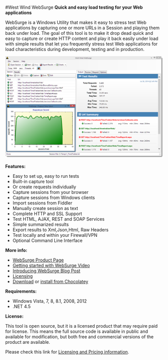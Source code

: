 #West Wind WebSurge
**Quick and easy load testing for your Web applications**

WebSurge is a Windows Utility that makes it easy to stress test Web
applications by capturing one or more URLs in a Session and playing them back under 
load. The goal of this tool is to make it drop dead quick and easy to capture
or create HTTP content and play it back easily under load with simple results that
let you frequently stress test Web applications for load
characteristics during development, testing and in production. 

<img src="Screenshot.png" />

**Features:**

* Easy to set up, easy to run tests
* Built-in capture tool
* Or create requests individually
* Capture sessions from your browser
* Capture sessions from Windows clients
* Import sessions from Fiddler
* Manually create session as text
* Complete HTTP and SSL Support
* Test HTML, AJAX, REST and SOAP Services
* Simple summarized results
* Export results to Xml,Json,Html, Raw Headers
* Test locally and within your Firewall/VPN
* Optional Command Line Interface



**More info:**

* [WebSurge Product Page](http://west-wind.com/websurge/)
* [Getting started with WebSurge Video](https://www.youtube.com/watch?v=TSfWYcr6q5o)
* [Introducing WebSurge Blog Post](http://weblog.west-wind.com/posts/2014/Jul/15/West-Wind-WebSurge-an-easy-way-to-Load-Test-Web-Applications)
* [Licensing](http://west-wind.com/websurge/pricing.aspx)
* [Download](http://www.west-wind.com/files/WebSurgeSetup.zip) or
  [install from Chocolatey](http://chocolatey.org/packages/WestwindWebSurge)

**Requirements:**

* Windows Vista, 7, 8, 8.1, 2008, 2012
* .NET 4.5

**License:**

This tool is open source, but it is a licensed product that may require paid for license. 
This means the full source code is available in public and available for modification,
but both free and commercial versions of the product are available.

Please check this link for 
[Licensing and Pricing information](http://west-wind.com/websurge/pricing.aspx).



